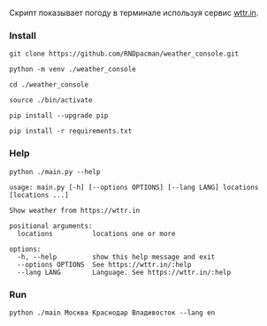 Скрипт показывает погоду в терминале используя сервис [wttr.in](https://wttr.in).


### Install

```
git clone https://github.com/RNDpacman/weather_console.git
```

```
python -m venv ./weather_console
```

```
cd ./weather_console
```

```
source ./bin/activate
```

```
pip install --upgrade pip
```

```
pip install -r requirements.txt
```

### Help

```
python ./main.py --help
```
```
usage: main.py [-h] [--options OPTIONS] [--lang LANG] locations [locations ...]

Show weather from https://wttr.in

positional arguments:
  locations          locations one or more

options:
  -h, --help         show this help message and exit
  --options OPTIONS  See https://wttr.in/:help
  --lang LANG        Language. See https://wttr.in/:help

```

### Run

```
python ./main Москва Краснодар Владивосток --lang en
```
